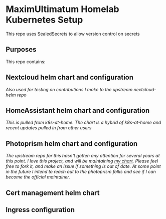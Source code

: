 # MaximUltimatum Homelab Kubernetes Setup

This repo uses SealedSecrets to allow version control on secrets

## Purposes
This repo contains:
## Nextcloud helm chart and configuration
_Also used for testing on contributions I make to the upstream nextcloud-helm repo_
## HomeAssistant helm chart and configuration
_This is pulled from k8s-at-home. The chart is a hybrid of k8s-at-home and recent updates pulled in from other users_
## Photoprism helm chart and configuration
_The upstream repo for this hasn't gotten any attention for several years at this point. I love this project, and will be maintaining [my chart](https://github.com/MaximUltimatum/photoprism-helm). Please feel free to fork it, and make an issue if something is out of date. At some point in the future I intend to reach out to the photoprism folks and see if I can become the official maintainer._
## Cert management helm chart
## Ingress configuration
